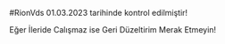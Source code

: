 #RionVds
01.03.2023 tarihinde kontrol edilmiştir!


Eğer İleride Calışmaz ise Geri Düzeltirim Merak Etmeyin!
